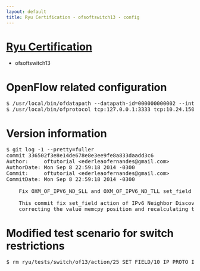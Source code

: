 ```yaml
---
layout: default
title: Ryu Certification - ofsoftswitch13 - config
---
```

# [Ryu Certification](http://osrg.github.io/ryu/certification.html)
* ofsoftswitch13

# OpenFlow related configuration
<pre>
$ /usr/local/bin/ofdatapath --datapath-id=000000000002 --interface=eth21,eth22,eth23 ptcp:3333
$ /usr/local/bin/ofprotocol tcp:127.0.0.1:3333 tcp:10.24.150.30:6633
</pre>

# Version information
<pre>
$ git log -1 --pretty=fuller
commit 336502f3e8e14de678e8e3ee9fe8a833daadd3c6
Author:     oftutorial &lt;ederleaofernandes@gmail.com&gt;
AuthorDate: Mon Sep 8 22:59:18 2014 -0300
Commit:     oftutorial &lt;ederleaofernandes@gmail.com&gt;
CommitDate: Mon Sep 8 22:59:18 2014 -0300

    Fix OXM_OF_IPV6_ND_SLL and OXM_OF_IPV6_ND_TLL set_field action.
    
    This commit fix set_field action of IPv6 Neighbor Discovery TLL and SLL,
    correcting the value memcpy position and recalculating the ICMPv6 checksum.
</pre>

# Modified test scenario for switch restrictions
<pre>
$ rm ryu/tests/switch/of13/action/25_SET_FIELD/10_IP_PROTO_IPv6.json
</pre>

